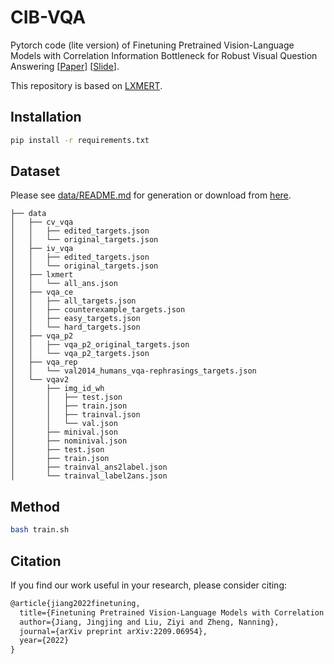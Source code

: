 # CIB-VQA 

Pytorch code (lite version) of Finetuning Pretrained Vision-Language Models with Correlation Information Bottleneck for Robust Visual Question Answering 
[[Paper](https://arxiv.org/pdf/2209.06954.pdf)] [[Slide](https://drive.google.com/file/d/12p1Pi9eWrlm3n57zQoZcps1IVqlT025V/view?usp=sharing)]. 

This repository is based on [LXMERT](https://github.com/airsplay/lxmert). 


## Installation

```bash
pip install -r requirements.txt
```

## Dataset

Please see [data/README.md](data/README.md) for generation or download from [here](https://drive.google.com/file/d/1T7L33SBiT7ctp9qgseNJSMOomWWqVJBP/view?usp=sharing).

```angular2html
├── data
│   ├── cv_vqa
│   │   ├── edited_targets.json
│   │   └── original_targets.json
│   ├── iv_vqa
│   │   ├── edited_targets.json
│   │   └── original_targets.json
│   ├── lxmert
│   │   └── all_ans.json
│   ├── vqa_ce
│   │   ├── all_targets.json
│   │   ├── counterexample_targets.json
│   │   ├── easy_targets.json
│   │   └── hard_targets.json
│   ├── vqa_p2
│   │   ├── vqa_p2_original_targets.json
│   │   └── vqa_p2_targets.json
│   ├── vqa_rep
│   │   └── val2014_humans_vqa-rephrasings_targets.json
│   └── vqav2
│       ├── img_id_wh
│       │   ├── test.json
│       │   ├── train.json
│       │   ├── trainval.json
│       │   └── val.json
│       ├── minival.json
│       ├── nominival.json
│       ├── test.json
│       ├── train.json
│       ├── trainval_ans2label.json
│       └── trainval_label2ans.json
```

## Method 

```bash
bash train.sh 
```


## Citation

If you find our work useful in your research, please consider citing:

```tex
@article{jiang2022finetuning,
  title={Finetuning Pretrained Vision-Language Models with Correlation Information Bottleneck for Robust Visual Question Answering},
  author={Jiang, Jingjing and Liu, Ziyi and Zheng, Nanning},
  journal={arXiv preprint arXiv:2209.06954},
  year={2022}
}
```



